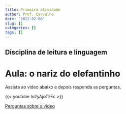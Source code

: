 ```yaml
---
title: Primeira atividade
author: Prof. Carvalho
date: '2022-02-08'
slug: []
categories: []
tags: []
---
```


## Disciplina de leitura e linguagem
# Aula: o nariz do elefantinho

Assista ao vídeo abaixo e depois responda as perguntas.

{{< youtube Io2yAjoTzEc >}}

[Perguntas sobre o vídeo](/nariz.pdf)


